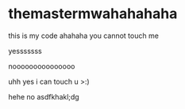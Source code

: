 # themastermwahahahaha
this is my code ahahaha
you cannot touch me 

yesssssss

nooooooooooooooo

uhh yes i can touch u >:)

hehe no
asdfkhakl;dg
